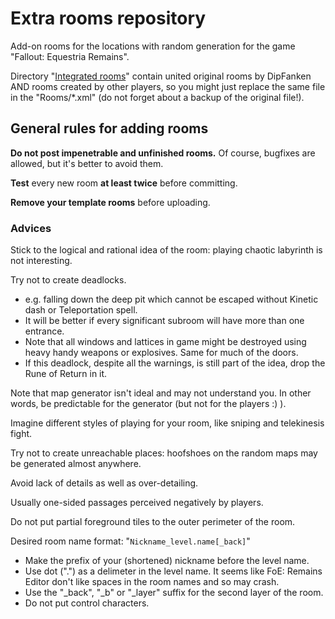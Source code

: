 # Extra rooms repository
Add-on rooms for the locations with random generation for the game "Fallout: Equestria Remains".

Directory "[Integrated rooms](/IntegratedRooms)" contain united original rooms by DipFanken AND rooms created by other players, so you might just replace the same file in the "Rooms/*.xml" (do not forget about a backup of the original file!).


## General rules for adding rooms

**Do not post impenetrable and unfinished rooms.** Of course, bugfixes are allowed, but it's better to avoid them.

**Test** every new room **at least twice** before committing.

**Remove your template rooms** before uploading.

### Advices

Stick to the logical and rational idea of the room: playing chaotic labyrinth is not interesting.

Try not to create deadlocks.
  - e.g. falling down the deep pit which cannot be escaped without Kinetic dash or Teleportation spell.
  - It will be better if every significant subroom will have more than one entrance.
  - Note that all windows and lattices in game might be destroyed using heavy handy weapons or explosives. Same for much of the doors.
  - If this deadlock, despite all the warnings, is still part of the idea, drop the Rune of Return in it.

Note that map generator isn't ideal and may not understand you. In other words, be predictable for the generator (but not for the players :) ).

Imagine different styles of playing for your room, like sniping and telekinesis fight.

Try not to create unreachable places: hoofshoes on the random maps may be generated almost anywhere.

Avoid lack of details as well as over-detailing.

Usually one-sided passages perceived negatively by players.

Do not put partial foreground tiles to the outer perimeter of the room.

Desired room name format: "`Nickname_level.name[_back]`"
  - Make the prefix of your (shortened) nickname before the level name.
  - Use dot (".") as a delimeter in the level name. It seems like FoE: Remains Editor don't like spaces in the room names and so may crash.
  - Use the "_back", "_b" or "_layer" suffix for the second layer of the room.
  - Do not put control characters.


